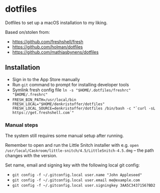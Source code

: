 # dotfiles

Dotfiles to set up a macOS installation to my liking.

Based on/stolen from:

- https://github.com/freshshell/fresh
- https://github.com/holman/dotfiles
- https://github.com/mathiasbynens/dotfiles

## Installation

- Sign in to the App Store manually
- Run `git` command to prompt for installing developer tools
- Symlink fresh config file `ln -s "$HOME/.dotfiles/freshrc" "$HOME/.freshrc"`
- ``FRESH_BIN_PATH=/usr/local/bin FRESH_LOCAL="$HOME/denkristoffer/dotfiles" FRESH_LOCAL_SOURCE=denkristoffer/dotfiles /bin/bash -c "`curl -sL https://get.freshshell.com`"``

### Manual steps

The system still requires some manual setup after running. 

Remember to open and run the Little Snitch installer with e.g. `open /usr/local/Caskroom/little-snitch/4.5/LittleSnitch-4.5.dmg` – the path changes with the version.

Set name, email and signing key with the following local git config:

- `git config -f ~/.gitconfig.local user.name "John Appleseed"`
- `git config -f ~/.gitconfig.local user.email me@example.com`
- `git config -f ~/.gitconfig.local user.signingkey 3AA5C34371567BD2`

